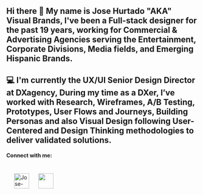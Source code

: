 ## Hi there 👋 My name is Jose Hurtado "AKA" Visual Brands, I've been a Full-stack designer for the past 19 years, working for Commercial & Advertising Agencies serving the Entertainment, Corporate Divisions, Media fields, and Emerging Hispanic Brands.

## 💻 I'm currently the UX/UI Senior Design Director at DXagency, During my time as a DXer, I’ve worked with Research, Wireframes, A/B Testing, Prototypes, User Flows and Journeys, Building Personas and also Visual Design following User-Centered and Design Thinking methodologies to deliver validated solutions.

<p align="left">
<h4 align="left">Connect with me:</h4>
<a href="https://www.linkedin.com/in/joselhurtado/" target="blank"><img style="margin:20px" align="center" src="https://upload.wikimedia.org/wikipedia/commons/thumb/f/f8/LinkedIn_icon_circle.svg/2048px-LinkedIn_icon_circle.svg.png" alt="Jose-Hurtado-Linkedin" height="40" width="40" /></a>
<a href="https://joselhurtado.medium.com/" target="blank"><img style="color:#fff" style="margin:20px" align="center" src="https://cdn-icons-png.flaticon.com/512/5968/5968906.png" alt="Jose-Hurtado-Medium" height="40" width="40" /></a>
</p>
<!--
**joselhurtado/joselhurtado** is a ✨ _special_ ✨ repository because its `README.md` (this file) appears on your GitHub profile.

Here are some ideas to get you started:

- 🔭 I’m currently working on ...
- 🌱 I’m currently learning ...
- 👯 I’m looking to collaborate on ...
- 🤔 I’m looking for help with ...
- 💬 Ask me about ...
- 📫 How to reach me: ...
- 😄 Pronouns: ...
- ⚡ Fun fact: ...
-->
